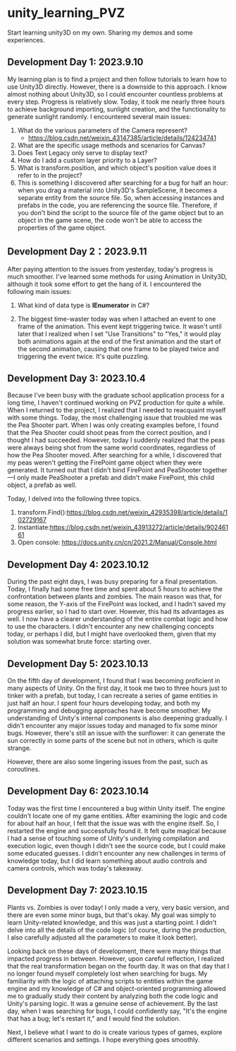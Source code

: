 # unity_learning_PVZ
Start learning unity3D on my own. Sharing my demos and some experiences.



## Development Day 1: 2023.9.10

My learning plan is to find a project and then follow tutorials to learn how to use Unity3D directly. However, there is a downside to this approach. I know almost nothing about Unity3D, so I could encounter countless problems at every step. Progress is relatively slow. Today, it took me nearly three hours to achieve background importing, sunlight creation, and the functionality to generate sunlight randomly. I encountered several main issues:

1. What do the various parameters of the Camera represent?
   - https://blog.csdn.net/weixin_43147385/article/details/124234741
2. What are the specific usage methods and scenarios for Canvas?
3. Does Text Legacy only serve to display text?
4. How do I add a custom layer priority to a Layer?
5. What is transform.position, and which object's position value does it refer to in the project?
6. This is something I discovered after searching for a bug for half an hour: when you drag a material into Unity3D's SampleScene, it becomes a separate entity from the source file. So, when accessing instances and prefabs in the code, you are referencing the source file. Therefore, if you don't bind the script to the source file of the game object but to an object in the game scene, the code won't be able to access the properties of the game object.

## Development Day 2：2023.9.11

After paying attention to the issues from yesterday, today's progress is much smoother. I've learned some methods for using Animation in Unity3D, although it took some effort to get the hang of it. I encountered the following main issues:

1. What kind of data type is **IEnumerator** in C#?

2. The biggest time-waster today was when I attached an event to one frame of the animation. This event kept triggering twice. It wasn't until later that I realized when I set "Use Transitions" to "Yes," it would play both animations again at the end of the first animation and the start of the second animation, causing that one frame to be played twice and triggering the event twice. It's quite puzzling.

## Development Day 3: 2023.10.4

Because I've been busy with the graduate school application process for a long time, I haven't continued working on PVZ production for quite a while. When I returned to the project, I realized that I needed to reacquaint myself with some things. Today, the most challenging issue that troubled me was the Pea Shooter part. When I was only creating examples before, I found that the Pea Shooter could shoot peas from the correct position, and I thought I had succeeded. However, today I suddenly realized that the peas were always being shot from the same world coordinates, regardless of how the Pea Shooter moved. After searching for a while, I discovered that my peas weren't getting the FirePoint game object when they were generated. It turned out that I didn't bind FirePoint and PeaShooter together—I only made PeaShooter a prefab and didn't make FirePoint, this child object, a prefab as well.

Today, I delved into the following three topics.

1. transform.Find():https://blog.csdn.net/weixin_42935398/article/details/102729167
2. Instantiate:https://blog.csdn.net/weixin_43913272/article/details/90246161
3. Open console: https://docs.unity.cn/cn/2021.2/Manual/Console.html

## Development Day 4: 2023.10.12

During the past eight days, I was busy preparing for a final presentation. Today, I finally had some free time and spent about 5 hours to achieve the confrontation between plants and zombies. The main reason was that, for some reason, the Y-axis of the FirePoint was locked, and I hadn't saved my progress earlier, so I had to start over. However, this had its advantages as well. I now have a clearer understanding of the entire combat logic and how to use the characters. I didn't encounter any new challenging concepts today, or perhaps I did, but I might have overlooked them, given that my solution was somewhat brute force: starting over.

## Development Day 5: 2023.10.13

On the fifth day of development, I found that I was becoming proficient in many aspects of Unity. On the first day, it took me two to three hours just to tinker with a prefab, but today, I can recreate a series of game entities in just half an hour. I spent four hours developing today, and both my programming and debugging approaches have become smoother. My understanding of Unity's internal components is also deepening gradually. I didn't encounter any major issues today and managed to fix some minor bugs. However, there's still an issue with the sunflower: it can generate the sun correctly in some parts of the scene but not in others, which is quite strange.

However, there are also some lingering issues from the past, such as coroutines.

## Development Day 6: 2023.10.14

Today was the first time I encountered a bug within Unity itself. The engine couldn't locate one of my game entities. After examining the logic and code for about half an hour, I felt that the issue was with the engine itself. So, I restarted the engine and successfully found it. It felt quite magical because I had a sense of touching some of Unity's underlying compilation and execution logic, even though I didn't see the source code, but I could make some educated guesses. I didn't encounter any new challenges in terms of knowledge today, but I did learn something about audio controls and camera controls, which was today's takeaway.

## Development Day 7: 2023.10.15

Plants vs. Zombies is over today! I only made a very, very basic version, and there are even some minor bugs, but that's okay. My goal was simply to learn Unity-related knowledge, and this was just a starting point. I didn't delve into all the details of the code logic (of course, during the production, I also carefully adjusted all the parameters to make it look better).

Looking back on these days of development, there were many things that impacted progress in between. However, upon careful reflection, I realized that the real transformation began on the fourth day. It was on that day that I no longer found myself completely lost when searching for bugs. My familiarity with the logic of attaching scripts to entities within the game engine and my knowledge of C# and object-oriented programming allowed me to gradually study their content by analyzing both the code logic and Unity's parsing logic. It was a genuine sense of achievement. By the last day, when I was searching for bugs, I could confidently say, "It's the engine that has a bug; let's restart it," and I would find the solution.

Next, I believe what I want to do is create various types of games, explore different scenarios and settings. I hope everything goes smoothly.
